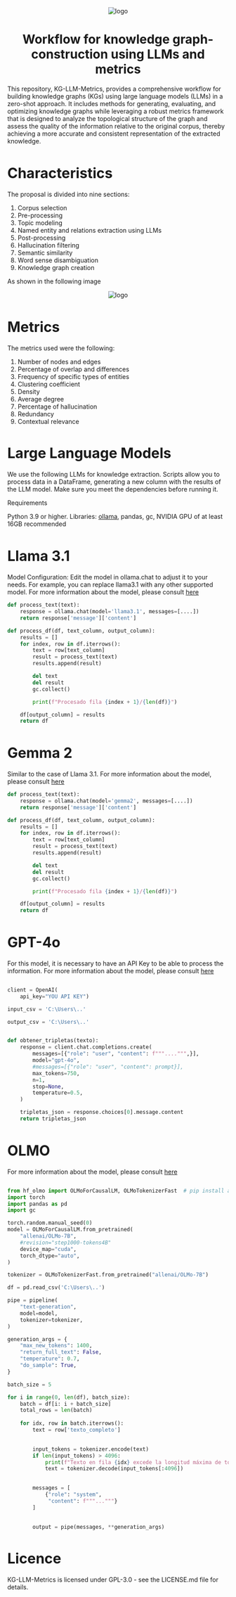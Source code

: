 <div align="center">
    <img src="img/KG-LLM-Metrics.png" alt="logo" style="border-radius: 50 px;">
</div>


<div align="center">
    <h1>Workflow for knowledge graph-construction using LLMs and metrics</h1>
</div>

This repository, KG-LLM-Metrics, provides a comprehensive workflow for building knowledge graphs (KGs) using large language models (LLMs) in a zero-shot approach. It includes methods for generating, evaluating, and optimizing knowledge graphs while leveraging a robust metrics framework that is designed to analyze the topological structure of the graph and assess the quality of the information relative to the original corpus, thereby achieving a more accurate and consistent representation of the extracted knowledge.

<h2 style="font-size: 2rem; margin-bottom: 20px;">Characteristics</h2>

The proposal is divided into nine sections: 

1) Corpus selection
2) Pre-processing
3) Topic modeling
4) Named entity and relations extraction using LLMs
5) Post-processing
6) Hallucination filtering
7) Semantic similarity
8) Word sense disambiguation
9) Knowledge graph creation

As shown in the following image

<div align="center">
    <img src="img/Figure1.png" alt="logo" style="border-radius: 50 px;">
</div>


<h2 style="font-size: 2rem; margin-bottom: 20px;">Metrics</h2>

The metrics used were the following:

1. Number of nodes and edges
2. Percentage of overlap and differences
3. Frequency of specific types of entities
4. Clustering coefficient
5. Density
6. Average degree
7. Percentage of hallucination
8. Redundancy
9. Contextual relevance

<h2 style="font-size: 2rem; margin-bottom: 20px;">Large Language Models</h2>

We use the following LLMs for knowledge extraction. Scripts allow you to process data in a DataFrame, generating a new column with the results of the LLM model. Make sure you meet the dependencies before running it.

Requirements

Python 3.9 or higher.
Libraries: <a href="https://ollama.com/">ollama</a>, pandas, gc, NVIDIA GPU of at least 16GB recommended

<h2 style="font-size: 2rem; margin-bottom: 20px;">Llama 3.1</h2

Model Configuration: Edit the model in ollama.chat to adjust it to your needs. For example, you can replace llama3.1 with any other supported model. For more information about the model, please consult <a href="https://ollama.com/library/llama3.1">here</a>

```python
def process_text(text):
    response = ollama.chat(model='llama3.1', messages=[....])
    return response['message']['content']

def process_df(df, text_column, output_column):
    results = []
    for index, row in df.iterrows():
        text = row[text_column]
        result = process_text(text)
        results.append(result)

        del text
        del result
        gc.collect()

        print(f"Procesado fila {index + 1}/{len(df)}")

    df[output_column] = results
    return df
```


<h2 style="font-size: 2rem; margin-bottom: 20px;">Gemma 2</h2>

Similar to the case of Llama 3.1. For more information about the model, please consult <a href="https://ollama.com/library/llama3.1](https://ollama.com/library/gemma2">here</a>

```python
def process_text(text):
    response = ollama.chat(model='gemma2', messages=[....])
    return response['message']['content']

def process_df(df, text_column, output_column):
    results = []
    for index, row in df.iterrows():
        text = row[text_column]
        result = process_text(text)
        results.append(result)

        del text
        del result
        gc.collect()

        print(f"Procesado fila {index + 1}/{len(df)}")

    df[output_column] = results
    return df
```


<h2 style="font-size: 2rem; margin-bottom: 20px;">GPT-4o</h2>

For this model, it is necessary to have an API Key to be able to process the information. For more information about the model, please consult <a href="https://huggingface.co/allenai/OLMo-7B](https://openai.com/index/hello-gpt-4o/">here</a>

```python

client = OpenAI(
    api_key="YOU API KEY")

input_csv = 'C:\Users\..'

output_csv = 'C:\Users\..'


def obtener_tripletas(texto):
    response = client.chat.completions.create(
        messages=[{"role": "user", "content": f"""....""",}],
        model="gpt-4o",
        #messages=[{"role": "user", "content": prompt}],
        max_tokens=750,
        n=1,
        stop=None,
        temperature=0.5,
    )

    tripletas_json = response.choices[0].message.content
    return tripletas_json
```

<h2 style="font-size: 2rem; margin-bottom: 20px;">OLMO</h2>

For more information about the model, please consult <a href="https://huggingface.co/allenai/OLMo-7B">here</a>

```python

from hf_olmo import OLMoForCausalLM, OLMoTokenizerFast  # pip install ai2-olmo
import torch
import pandas as pd
import gc

torch.random.manual_seed(0)
model = OLMoForCausalLM.from_pretrained(
    "allenai/OLMo-7B",
    #revision="step1000-tokens4B"
    device_map="cuda",
    torch_dtype="auto",
)

tokenizer = OLMoTokenizerFast.from_pretrained("allenai/OLMo-7B")

df = pd.read_csv('C:\Users\..')

pipe = pipeline(
    "text-generation",
    model=model,
    tokenizer=tokenizer,
)

generation_args = {
    "max_new_tokens": 1400,
    "return_full_text": False,
    "temperature": 0.7,  
    "do_sample": True,    
}

batch_size = 5  

for i in range(0, len(df), batch_size):
    batch = df[i: i + batch_size]
    total_rows = len(batch)
    
    for idx, row in batch.iterrows():
        text = row['texto_completo']  

        
        input_tokens = tokenizer.encode(text)
        if len(input_tokens) > 4096:
            print(f"Texto en fila {idx} excede la longitud máxima de tokens. Se truncará.")
            text = tokenizer.decode(input_tokens[:4096])  

        
        messages = [
            {"role": "system",
             "content": f"""..."""}
        ]

 
        output = pipe(messages, **generation_args)
```


<h2 style="font-size: 2rem; margin-bottom: 20px;">Licence</h2>

KG-LLM-Metrics is licensed under GPL-3.0 - see the LICENSE.md file for details.


